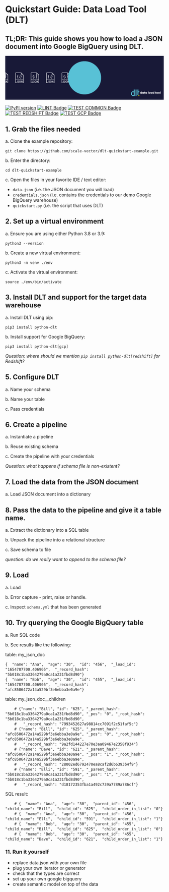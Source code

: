 # Quickstart Guide: Data Load Tool (DLT)

## **TL;DR: This guide shows you how to load a JSON document into Google BigQuery using DLT.**

![](docs/DLT-Pacman-Big.gif)

<p align="center">

[![PyPI version](https://badge.fury.io/py/python-dlt.svg)](https://pypi.org/project/python-dlt/)
[![LINT Badge](https://github.com/scale-vector/dlt/actions/workflows/lint.yml/badge.svg)](https://github.com/scale-vector/dlt/actions/workflows/lint.yml)
[![TEST COMMON Badge](https://github.com/scale-vector/dlt/actions/workflows/test_common.yml/badge.svg)](https://github.com/scale-vector/dlt/actions/workflows/test_common.yml)
[![TEST REDSHIFT Badge](https://github.com/scale-vector/dlt/actions/workflows/test_loader_redshift.yml/badge.svg)](https://github.com/scale-vector/dlt/actions/workflows/test_loader_redshift.yml)
[![TEST GCP Badge](https://github.com/scale-vector/dlt/actions/workflows/test_loader_gcp.yml/badge.svg)](https://github.com/scale-vector/dlt/actions/workflows/test_loader_gcp.yml)

</p>

## 1. Grab the files needed

a. Clone the example repository:
```
git clone https://github.com/scale-vector/dlt-quickstart-example.git
```

b. Enter the directory:
```
cd dlt-quickstart-example
```

c. Open the files in your favorite IDE / text editor:
- `data.json` (i.e. the JSON document you will load)
- `credentials.json` (i.e. contains the credentials to our demo Google BigQuery warehouse)
- `quickstart.py` (i.e. the script that uses DLT)

## 2. Set up a virtual environment

a. Ensure you are using either Python 3.8 or 3.9:
```
python3 --version
```

b. Create a new virtual environment:
```
python3 -m venv ./env
```

c. Activate the virtual environment:
```
source ./env/bin/activate
```

## 3. Install DLT and support for the target data warehouse

a. Install DLT using pip:
```
pip3 install python-dlt
```

b. Install support for Google BigQuery:
```
pip3 install python-dlt[gcp]
```

*Question: where should we mention ```pip install python-dlt[redshift]``` for Redshift?*

## 5. Configure DLT

a. Name your schema

b. Name your table

c. Pass credentials

## 6. Create a pipeline

a. Instantiate a pipeline

b. Reuse existing schema

c. Create the pipeline with your credentials

*Question: what happens if schema file is non-existent?*

## 7. Load the data from the JSON document

a. Load JSON document into a dictionary

## 8. Pass the data to the pipeline and give it a table name.

a. Extract the dictionary into a SQL table

b. Unpack the pipeline into a relational structure

c. Save schema to file

*question: do we really want to append to the schema file?*

## 9. Load

a. Load

b. Error capture - print, raise or handle.

c. Inspect `schema.yml` that has been generated

## 10. Try querying the Google BigQuery table

a. Run SQL code

b. See results like the following:

table: my_json_doc
```
{  "name": "Ana",  "age": "30",  "id": "456",  "_load_id": "1654787700.406905",  "_record_hash": "5b018c1ba3364279a0ca1a231fbd8d90"}
{  "name": "Bob",  "age": "30",  "id": "455",  "_load_id": "1654787700.406905",  "_record_hash": "afc8506472a14a529bf3e6ebba3e0a9e"}
```

table: my_json_doc__children
```
    # {"name": "Bill", "id": "625", "_parent_hash": "5b018c1ba3364279a0ca1a231fbd8d90", "_pos": "0", "_root_hash": "5b018c1ba3364279a0ca1a231fbd8d90",
    #   "_record_hash": "7993452627a98814cc7091f2c51faf5c"}
    # {"name": "Bill", "id": "625", "_parent_hash": "afc8506472a14a529bf3e6ebba3e0a9e", "_pos": "0", "_root_hash": "afc8506472a14a529bf3e6ebba3e0a9e",
    #   "_record_hash": "9a2fd144227e70e3aa09467e2358f934"}
    # {"name": "Dave", "id": "621", "_parent_hash": "afc8506472a14a529bf3e6ebba3e0a9e", "_pos": "1", "_root_hash": "afc8506472a14a529bf3e6ebba3e0a9e",
    #   "_record_hash": "28002ed6792470ea8caf2d6b6393b4f9"}
    # {"name": "Elli", "id": "591", "_parent_hash": "5b018c1ba3364279a0ca1a231fbd8d90", "_pos": "1", "_root_hash": "5b018c1ba3364279a0ca1a231fbd8d90",
    #   "_record_hash": "d18172353fba1a492c739a7789a786cf"}
```

SQL result:
```
    # {  "name": "Ana",  "age": "30",  "parent_id": "456",  "child_name": "Bill",  "child_id": "625",  "child_order_in_list": "0"}
    # {  "name": "Ana",  "age": "30",  "parent_id": "456",  "child_name": "Elli",  "child_id": "591",  "child_order_in_list": "1"}
    # {  "name": "Bob",  "age": "30",  "parent_id": "455",  "child_name": "Bill",  "child_id": "625",  "child_order_in_list": "0"}
    # {  "name": "Bob",  "age": "30",  "parent_id": "455",  "child_name": "Dave",  "child_id": "621",  "child_order_in_list": "1"}
```

### 11. Run it yourself
- replace data.json with your own file
- plug your own iterator or generator
- check that the types are correct
- set up your own google bigquery
- create semantic model on top of the data